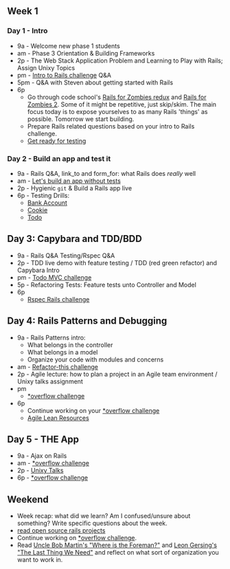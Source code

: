 ## Week 1

### Day 1 - Intro

- 9a - Welcome new phase 1 students
- am - Phase 3 Orientation &amp; Building Frameworks
- 2p - The Web Stack Application Problem and Learning to Play with Rails; Assign Unixy Topics
- pm - [Intro to Rails challenge](../../../../intro-to-rails-challenge) Q&amp;A
- 5pm - Q&amp;A with Steven about getting started with Rails
- 6p
  - Go through code school's [Rails for Zombies redux](https://www.codeschool.com/courses/rails-for-zombies-redux) and [Rails for Zombies 2](https://www.codeschool.com/courses/rails-for-zombies-2). Some of it might be repetitive, just skip/skim. The main focus today is to expose yourselves to as many Rails 'things' as possible. Tomorrow we start building.
  - Prepare Rails related questions based on your intro to Rails challenge.
  - [Get ready for testing](../../../../phase-3-guide/blob/master/week-1/discussions/rspec.md)

### Day 2 - Build an app and test it

- 9a - Rails Q&amp;A, link\_to and form\_for: what Rails does _really_ well
- am - [Let's build an app without tests](../../../../sinatra-to-rails-pick-1-of-3-challenge)
- 2p - Hygienic `git` &amp; Build a Rails app live
- 6p - Testing Drills:
  - [Bank Account](../../../../rspec-drill-bank-account-challenge)
  - [Cookie](../../../../rspec-drill-test-a-cookie-challenge)
  - [Todo](../../../../rspec-drill-simple-todo-challenge)

## Day 3: Capybara and TDD/BDD
- 9a - Rails Q&amp;A Testing/Rspec Q&amp;A
- 2p - TDD live demo with feature testing / TDD (red green refactor) and Capybara Intro
- pm - [Todo MVC challenge](../../../../todomvc-rails-challenge)
- 5p - Refactoring Tests: Feature tests unto Controller and Model
- 6p
  - [Rspec Rails challenge](../../../../sf-rspec-rails-challenge)

## Day 4: Rails Patterns and Debugging
- 9a - Rails Patterns intro:
  - What belongs in the controller
  - What belongs in a model
  - Organize your code with modules and concerns
- am - [Refactor-this challenge](../../../../refactor-this-challenge)
- 2p - Agile lecture: how to plan a project in an Agile team environment / Unixy talks assignment
- pm
  - [*overflow challenge](../../../../overflow-challenge)
- 6p
  - Continue working on your [*overflow challenge](../../../../overflow-challenge)
  - [Agile Lean Resources](https://gist.github.com/jeffreywescott/5223873)

## Day 5 - THE App
- 9a - Ajax on Rails
- am - [*overflow challenge](../../../../overflow-challenge)
- 2p - [Unixy Talks](../../../unixy_topics.md)
- 6p - [*overflow challenge](../../../../overflow-challenge)

## Weekend
- Week recap: what did we learn? Am I confused/unsure about something? Write specific questions about the week.
- [read open source rails projects](http://www.opensourcerails.com/)
- Continue working on [*overflow challenge](../../../../overflow-challenge).
- Read [Uncle Bob Martin's "Where is the Foreman?"](http://blog.8thlight.com/uncle-bob/2014/02/21/WhereIsTheForeman.html) and [Leon Gersing's "The Last Thing We Need"](http://leongersing.tumblr.com/post/77931655536/the-last-thing-we-need) and reflect on what sort of organization you want to work in.

